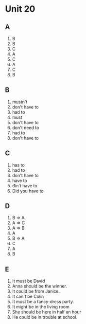 # Unit 20

## A
1. B
2. B
3. C
4. A
5. C
6. A
7. C
8. B

## B
1. mustn't
2. don't have to
3. had to
4. must
5. don't have to
6. don't need to
7. had to
8. don't have to

## C
1. has to
2. had to
3. don't have to
4. have to
5. đin't have to
6. Did you have to


## D
1. B => A
2. A => C
3. A => B
4. A
5. B => A
6. C
7. A
8. B

## E
1. It must  be David
2. Anna should be the winner.
3. It could be from Janice.
4. It can't be Colin
5. It must be a fancy-dress party.
6. It might be in the living room
7. She should be here in half an hour
8. He could be in trouble at school.
























